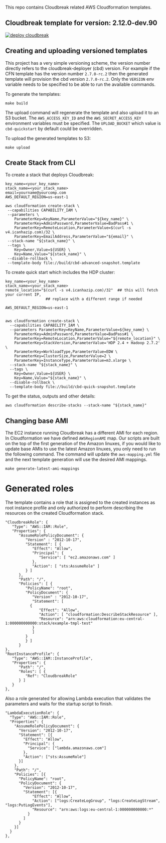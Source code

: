 This repo contains Cloudbreak related AWS Cloudformation templates.

## Cloudbreak template for version: 2.12.0-dev.90

<a href="https://console.aws.amazon.com/cloudformation/home?region=eu-central-1#/stacks/new?templateURL=https://s3.amazonaws.com/cbd-quickstart/cbd-quickstart-2.12.0-dev.90.template"> ![deploy cloudbreak](https://s3.amazonaws.com/cloudformation-examples/cloudformation-launch-stack.png) </a>


## Creating and uploading versioned templates

This project has a very simple versioning scheme, the version number directly refers to the cloudbreak-deployer (cbd) version.
For example if the CFN template has the version number `2.7.0-rc.2` then the generated template will provision the cbd version `2.7.0-rc.2`. Only the `VERSION` env variable needs to be specified to be able to run the available commands.

To generate the templates:
```
make build
```

The upload command will regenerate the template and also upload it to an S3 bucket. The `AWS_ACCESS_KEY_ID` and the `AWS_SECRET_ACCESS_KEY` environment variables must be specified. The `UPLOAD_BUCKET` which value is `cbd-quickstart` by default could be overridden.

To upload the generated templates to S3:
```
make upload
```

## Create Stack from CLI

To create a stack that deploys Cloudbreak:

```
key_name=<your_key_name>
stack_name=<your_stack_name>
email=yourname@yourcomp.com
AWS_DEFAULT_REGION=us-east-1

aws cloudformation create-stack \
 --capabilities CAPABILITY_IAM \
 --parameters \
 	ParameterKey=KeyName,ParameterValue="${key_name}" \
 	ParameterKey=AdminPassword,ParameterValue=BadPass#1 \
 	ParameterKey=RemoteLocation,ParameterValue=$(curl -s v4.icanhazip.com)/32 \
    ParameterKey=EmailAddress,ParameterValue="${email}" \
 --stack-name "${stack_name}" \
 --tags \
 	Key=Owner,Value=${USER} \
 	Key=Name,Value="${stack_name}" \
 --disable-rollback \
 --template-body file://build/cbd-advanced-snapshot.template
```

To create quick start which includes the HDP cluster:

```
key_name=<your_key_name>
stack_name=<your_stack_name>
remote_location="$(curl -s v4.icanhazip.com)/32"  ## this will fetch your current IP,
                  ## replace with a different range if needed

AWS_DEFAULT_REGION=us-east-1


aws cloudformation create-stack \
  --capabilities CAPABILITY_IAM \
  --parameters ParameterKey=KeyName,ParameterValue=${key_name} \
    ParameterKey=AdminPassword,ParameterValue=BadPass#1 \
    ParameterKey=RemoteLocation,ParameterValue="${remote_location}" \
    ParameterKey=StackVersion,ParameterValue='HDP 2.4 + Hadoop 2.7.2' \
    ParameterKey=WorkloadType,ParameterValue=EDW \
    ParameterKey=ClusterSize,ParameterValue=2 \
    ParameterKey=InstanceType,ParameterValue=m3.xlarge \
  --stack-name "${stack_name}" \
  --tags \
 	Key=Owner,Value=${USER} \
 	Key=Name,Value="${stack_name}" \
  --disable-rollback \
  --template-body file://build/cbd-quick-snapshot.template
```

To get the status, outputs and other details:

```
aws cloudformation describe-stacks --stack-name "${stack_name}"
```


## Changing base AMI

The EC2 instance running Cloudbreak has a different AMI for each region. In Cloudformation we have defined `AWSRegionAMI` map.
Our scripts are built on the top of the first generation of the Amazon linuxes, if you would like to update base AMIs to use the latest Amazon linuxes, you only need to run the following command. The command will update the `aws-mapping.yml` file and the next template generation will use the desired AMI mappings.


```
make generate-latest-ami-mappings
```

# Generated roles
The template contains a role that is assigned to the created instances as root instance profile and only authorized to perform describing the resources on the created Cloudformation stack.
```
"CloudbreakRole": {
   "Type": "AWS::IAM::Role",
   "Properties": {
      "AssumeRolePolicyDocument": {
         "Version" : "2012-10-17",
         "Statement": [ {
            "Effect": "Allow",
            "Principal": {
               "Service": [ "ec2.amazonaws.com" ]
            },
            "Action": [ "sts:AssumeRole" ]
         } ]
      },
      "Path": "/",
      "Policies": [ {
         "PolicyName": "root",
         "PolicyDocument": {
            "Version" : "2012-10-17",
            "Statement": [
           {
               "Effect": "Allow",
               "Action": [ "cloudformation:DescribeStackResource" ],
               "Resource": "arn:aws:cloudformation:eu-central-1:000000000000:stack/example-tmpl-test"
            }
            ]
         }
         } ]
      }
},
"RootInstanceProfile": {
   "Type": "AWS::IAM::InstanceProfile",
   "Properties": {
      "Path": "/",
      "Roles": [ {
         "Ref": "CloudbreakRole"
      } ]
   }
},
```

Also a role generated for allowing Lambda execution that validates the parameters and waits for the startup script to finish.
```
"LambdaExecutionRole": {
  "Type": "AWS::IAM::Role",
  "Properties": {
    "AssumeRolePolicyDocument": {
      "Version": "2012-10-17",
      "Statement": [{
        "Effect": "Allow",
        "Principal": {
          "Service": ["lambda.amazonaws.com"]
        },
        "Action": ["sts:AssumeRole"]
      }]
    },
    "Path": "/",
    "Policies": [{
      "PolicyName": "root",
      "PolicyDocument": {
        "Version": "2012-10-17",
        "Statement": [{
            "Effect": "Allow",
            "Action": ["logs:CreateLogGroup", "logs:CreateLogStream", "logs:PutLogEvents"],
            "Resource": "arn:aws:logs:eu-central-1:000000000000:*"
          }
        ]
      }
    }]
  }
},
```
